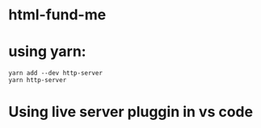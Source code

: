 # html-fund-me

# using yarn:

```
yarn add --dev http-server
yarn http-server
```

# Using live server pluggin in vs code
